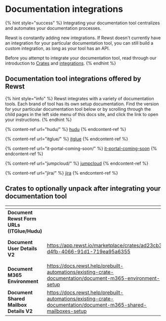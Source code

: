 # Documentation integrations

{% hint style="success" %}
Integrating your documentation tool centralizes and automates your documentation processes.&#x20;

Rewst is constantly adding new integrations. If Rewst doesn't currently have an integration for your particular documentation tool, you can still build a custom integration, as long as your tool has an API.&#x20;

Before you attempt to integrate your documentation tool, read through our introduction to [Crates](https://docs.rewst.help/prebuilt-automations/crates) and [integrations](https://docs.rewst.help/documentation/integrations).
{% endhint %}

## Documentation tool integrations offered by Rewst

{% hint style="info" %}
Rewst integrates with a variety of documentation tools. Each brand of tool has its own setup documentation. Find the version for your particular documentation tool below or by scrolling through the child pages in the left side menu of this docs site, and click the link to open your instructions.
{% endhint %}

{% content-ref url="hudu/" %}
[hudu](hudu/)
{% endcontent-ref %}

{% content-ref url="itglue/" %}
[itglue](itglue/)
{% endcontent-ref %}

{% content-ref url="it-portal-coming-soon/" %}
[it-portal-coming-soon](it-portal-coming-soon/)
{% endcontent-ref %}

{% content-ref url="jumpcloud/" %}
[jumpcloud](jumpcloud/)
{% endcontent-ref %}

{% content-ref url="jira/" %}
[jira](jira/)
{% endcontent-ref %}

## Crates to optionally unpack after integrating your documentation tool

<table data-view="cards"><thead><tr><th></th><th data-hidden data-card-target data-type="content-ref"></th><th data-hidden data-card-cover data-type="files"></th></tr></thead><tbody><tr><td><strong>Document Rewst Form URLs (ITGlue/Hudu)</strong></td><td></td><td><a href="../../../.gitbook/assets/Document Rewst form urls (1).png">Document Rewst form urls (1).png</a></td></tr><tr><td><strong>Document User Details V2</strong></td><td><a href="https://app.rewst.io/marketplace/crates/ad23cb3a-d4fb-4066-91d1-719ea95a6355">https://app.rewst.io/marketplace/crates/ad23cb3a-d4fb-4066-91d1-719ea95a6355</a></td><td><a href="../../../.gitbook/assets/Screenshot 2025-02-26 at 5.18.37 PM.png">Screenshot 2025-02-26 at 5.18.37 PM.png</a></td></tr><tr><td><strong>Document M365 Environment</strong></td><td><a href="https://docs.rewst.help/prebuilt-automations/existing-crate-documentation/document-m365-environment-setup">https://docs.rewst.help/prebuilt-automations/existing-crate-documentation/document-m365-environment-setup</a></td><td><a href="../../../.gitbook/assets/Document m365 environment (3).png">Document m365 environment (3).png</a></td></tr><tr><td><strong>Document Shared Mailbox Details V2</strong></td><td><a href="https://docs.rewst.help/prebuilt-automations/existing-crate-documentation/document-m365-shared-mailboxes-setup">https://docs.rewst.help/prebuilt-automations/existing-crate-documentation/document-m365-shared-mailboxes-setup</a></td><td><a href="../../../.gitbook/assets/Document shared mailbox details (1).png">Document shared mailbox details (1).png</a></td></tr></tbody></table>



